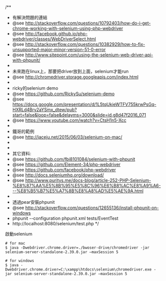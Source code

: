 /**
 * 有解決問題的連結
 * @see http://stackoverflow.com/questions/10792403/how-do-i-get-chrome-working-with-selenium-using-php-webdriver
 * @see http://facebook.github.io/php-webdriver/classes/WebDriverSelect.html
 * @see http://stackoverflow.com/questions/10382929/how-to-fix-unsupported-major-minor-version-51-0-error
 * @see http://www.sitepoint.com/using-the-selenium-web-driver-api-with-phpunit/
 * 
 * 未來跑在linux上，那要把driver放到上面，selenium才能run
 * @see http://chromedriver.storage.googleapis.com/index.html
 * 
 * ricky的selenium demo
 * @see https://github.com/RickySu/selenium-demo
 * @see https://docs.google.com/presentation/d/1L5tqUkieWTFV755krwPsGq-HXRLd4Bry2aYSmx_dtew/pub?start=false&loop=false&delayms=3000&slide=id.g8d47f2016_071
 * @see https://www.youtube.com/watch?v=CtsH1n5-Xcc
 * 
 * 鐵哥的範例
 * @see http://jaceju.net/2015/06/03/selenium-on-mac/
 * 
 * 
 * 其它資料:
 * @see https://github.com/fbi8101084/selenium-with-phpunit
 * @see https://github.com/Element-34/php-webdriver
 * @see https://github.com/facebook/php-webdriver
 * @see http://docs.seleniumhq.org/download/
 * @see http://www.puritys.me/docs-blog/article-252-PHP-Selenium-%E8%87%AA%E5%8B%95%E5%8C%96%E6%B8%AC%E8%A9%A6---%E8%B5%B7%E5%A7%8B%E8%A8%AD%E5%AE%9A.html
 * 
 * 透過pear安裝phpunit
 * @see http://stackoverflow.com/questions/12655136/install-phpunit-on-windows
 * phpunit --configuration phpunit.xml tests/EventTest
 * http://localhost:8080/selenium/test.php
 */

啟動selenium
```
# for mac
$ java -Dwebdriver.chrome.driver=./bwoser-drive/chromedriver -jar selenium-server-standalone-2.39.0.jar –maxSession 5
```
```
# for windows
$ java -Dwebdriver.chrome.driver=C:\xampp\htdocs\selenium\chromedriver.exe -jar selenium-server-standalone-2.39.0.jar –maxSession 5
```
 
